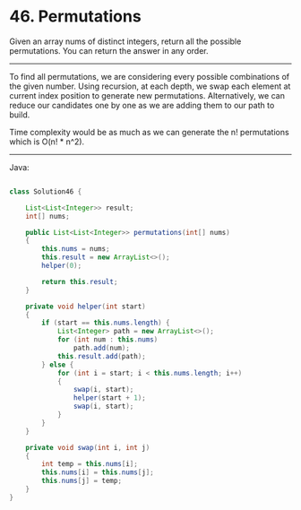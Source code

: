 # 46. Permutations

Given an array nums of distinct integers, return all the possible permutations.
You can return the answer in any order.

---

To find all permutations, we are considering every possible combinations of the
given number. Using recursion, at each depth, we swap each element at current
index position to generate new permutations. Alternatively, we can reduce our
candidates one by one as we are adding them to our path to build.

Time complexity would be as much as we can generate the n! permutations which
is O(n! * n^2).

---

Java:

```java

class Solution46 {

    List<List<Integer>> result;
    int[] nums;

    public List<List<Integer>> permutations(int[] nums)
    {
        this.nums = nums;
        this.result = new ArrayList<>();
        helper(0);

        return this.result;
    }

    private void helper(int start)
    {
        if (start == this.nums.length) {
            List<Integer> path = new ArrayList<>();
            for (int num : this.nums)
                path.add(num);
            this.result.add(path);
        } else {
            for (int i = start; i < this.nums.length; i++)
            {
                swap(i, start);
                helper(start + 1);
                swap(i, start);
            }
        }
    }

    private void swap(int i, int j)
    {
        int temp = this.nums[i];
        this.nums[i] = this.nums[j];
        this.nums[j] = temp;
    }
}

```
